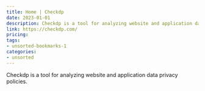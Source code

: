 ```yaml
---
title: Home | Checkdp
date: 2023-01-01
description: Checkdp is a tool for analyzing website and application data privacy policies.
link: https://checkdp.com/
pricing: 
tags: 
- unsorted-bookmarks-1 
categories: 
- unsorted 
---
```


Checkdp is a tool for analyzing website and application data privacy policies.